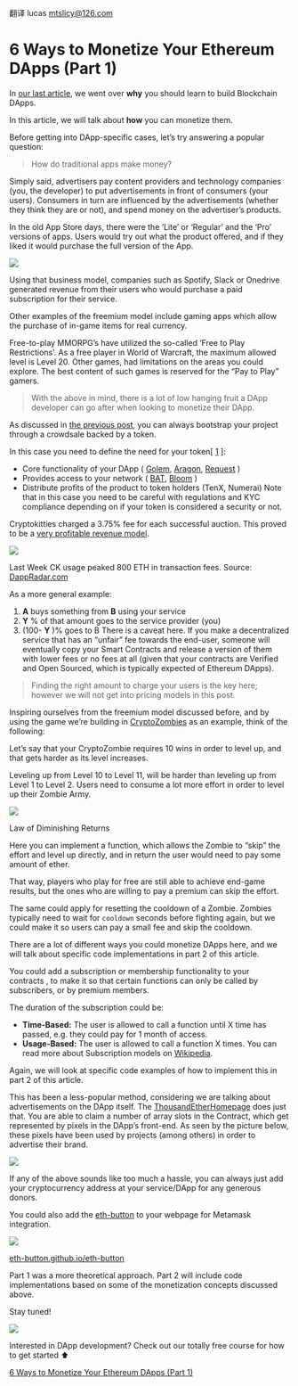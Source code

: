 翻译 lucas mtslicy@126.com
# 6 Ways to Monetize Your Ethereum DApps (Part 1)

In [our last article](https://medium.com/loom-network/why-you-should-learn-to-build-blockchain-apps-be9a92e8d08e), we went over **why** you should learn to build Blockchain DApps.

In this article, we will talk about **how** you can monetize them.

Before getting into DApp-specific cases, let’s try answering a popular question:

> How do traditional apps make money?

Simply said, advertisers pay content providers and technology companies (you, the developer) to put advertisements in front of consumers (your users). Consumers in turn are influenced by the advertisements (whether they think they are or not), and spend money on the advertiser’s products.

In the old App Store days, there were the ‘Lite’ or ‘Regular’ and the ‘Pro’ versions of apps. Users would try out what the product offered, and if they liked it would purchase the full version of the App.

![](https://i.imgur.com/SUZR9rP.png)

Using that business model, companies such as Spotify, Slack or Onedrive generated revenue from their users who would purchase a paid subscription for their service.

Other examples of the freemium model include gaming apps which allow the purchase of in-game items for real currency.

Free-to-play MMORPG’s have utilized the so-called ‘Free to Play Restrictions’. As a free player in World of Warcraft, the maximum allowed level is Level 20. Other games, had limitations on the areas you could explore. The best content of such games is reserved for the “Pay to Play” gamers.

> With the above in mind, there is a lot of low hanging fruit a DApp developer can go after when looking to monetize their DApp.

As discussed in [the previous post](https://medium.com/loom-network/why-you-should-learn-to-build-blockchain-apps-be9a92e8d08e), you can always bootstrap your project through a crowdsale backed by a token.

In this case you need to define the need for your token[ [1](https://medium.com/@mrdavey/good-discussion-and-question-2446e3827de2) ]:

* Core functionality of your DApp ( [Golem](https://golem.network/), [Aragon](https://aragon.one/), [Request](https://request.network/) )
* Provides access to your network ( [BAT](https://basicattentiontoken.org/), [Bloom](https://hellobloom.io/) )
* Distribute profits of the product to token holders (TenX, Numerai)
Note that in this case you need to be careful with regulations and KYC compliance depending on if your token is considered a security or not.

Cryptokitties charged a 3.75% fee for each successful auction. This proved to be a [very profitable revenue model](https://medium.com/@codetractio/a-look-into-cryptokitties-revenue-model-6466b705a998).

![](https://i.imgur.com/Z4HZHLa.png)

Last Week CK usage peaked 800 ETH in transaction fees. Source: [DappRadar.com](https://dappradar.com/)

As a more general example:

1. **A** buys something from **B** using your service
2. **Y** % of that amount goes to the service provider (you)
3. (100- **Y** )% goes to B
There is a caveat here. If you make a decentralized service that has an “unfair” fee towards the end-user, someone will eventually copy your Smart Contracts and release a version of them with lower fees or no fees at all (given that your contracts are Verified and Open Sourced, which is typically expected of Ethereum DApps).

> Finding the right amount to charge your users is the key here; however we will not get into pricing models in this post.

Inspiring ourselves from the freemium model discussed before, and by using the game we’re building in [CryptoZombies](https://cryptozombies.io/) as an example, think of the following:

Let’s say that your CryptoZombie requires 10 wins in order to level up, and that gets harder as its level increases.

Leveling up from Level 10 to Level 11, will be harder than leveling up from Level 1 to Level 2. Users need to consume a lot more effort in order to level up their Zombie Army.

![](https://i.imgur.com/z7Rewob.png)

Law of Diminishing Returns

Here you can implement a function, which allows the Zombie to “skip” the effort and level up directly, and in return the user would need to pay some amount of ether.

That way, players who play for free are still able to achieve end-game results, but the ones who are willing to pay a premium can skip the effort.

The same could apply for resetting the cooldown of a Zombie. Zombies typically need to wait for `cooldown` seconds before fighting again, but we could make it so users can pay a small fee and skip the cooldown.

There are a lot of different ways you could monetize DApps here, and we will talk about specific code implementations in part 2 of this article.

You could add a subscription or membership functionality to your contracts , to make it so that certain functions can only be called by subscribers, or by premium members.

The duration of the subscription could be:

* **Time-Based:** The user is allowed to call a function until X time has passed, e.g. they could pay for 1 month of access.
* **Usage-Based:** The user is allowed to call a function X times.
You can read more about Subscription models on [Wikipedia](https://en.wikipedia.org/wiki/Subscription_business_model).

Again, we will look at specific code examples of how to implement this in part 2 of this article.

This has been a less-popular method, considering we are talking about advertisements on the DApp itself. The [ThousandEtherHomepage](http://thousandetherhomepage.com/) does just that. You are able to claim a number of array slots in the Contract, which get represented by pixels in the DApp’s front-end. As seen by the picture below, these pixels have been used by projects (among others) in order to advertise their brand.

![](https://i.imgur.com/fYNqkJi.png)

If any of the above sounds like too much a hassle, you can always just add your cryptocurrency address at your service/DApp for any generous donors.

You could also add the [eth-button](https://eth-button.github.io/eth-button/) to your webpage for Metamask integration.

![](https://i.imgur.com/hS3Kocb.png)

[eth-button.github.io/eth-button](http://eth-button.github.io/eth-button)

Part 1 was a more theoretical approach. Part 2 will include code implementations based on some of the monetization concepts discussed above.

Stay tuned!

![](https://i.imgur.com/eTXoU5g.gifv)

Interested in DApp development? Check out our totally free course for how to get started ⬆

[6 Ways to Monetize Your Ethereum DApps (Part 1)](https://medium.com/loom-network/6-ways-to-monetize-your-ethereum-dapps-part-1-28e9bb18f87e)
